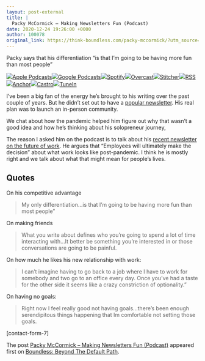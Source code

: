 ```yaml
---
layout: post-external
title: |
  Packy McCormick – Making Newsletters Fun (Podcast)
date: 2020-12-24 19:26:00 +0000
author: 100078
original_link: https://think-boundless.com/packy-mccormick/?utm_source=rss&utm_medium=rss&utm_campaign=packy-mccormick
---
```


Packy says that his differentiation “is that I’m going to be having more fun than most people”

[![](https://i1.wp.com/think-boundless.com/wp-content/plugins/podcast-subscribe-buttons/assets/img/icons/Apple-Podcasts.png?w=1170&ssl=1)Apple Podcasts](https://itunes.apple.com/us/podcast/boundless-the-human-side-of-work/id1328600107?mt=2&uo=4)[![](https://i0.wp.com/think-boundless.com/wp-content/plugins/podcast-subscribe-buttons/assets/img/icons/Google-Podcasts.png?w=1170&ssl=1)Google Podcasts](https://www.google.com/podcasts?feed=aHR0cHM6Ly9hbmNob3IuZm0vcy85MGQ0NDUwL3BvZGNhc3QvcnNz)[![](https://i0.wp.com/think-boundless.com/wp-content/plugins/podcast-subscribe-buttons/assets/img/icons/Spotify.png?w=1170&ssl=1)Spotify](https://open.spotify.com/show/6Jq01IaSy1pLaALq8anZeL?si=xZzvCkLZS3a6drHIaIP0Rg)[![](https://i1.wp.com/think-boundless.com/wp-content/plugins/podcast-subscribe-buttons/assets/img/icons/Overcast.png?w=1170&ssl=1)Overcast](https://overcast.fm/itunes1328600107/boundless-the-human-side-of-work)[![](https://i1.wp.com/think-boundless.com/wp-content/plugins/podcast-subscribe-buttons/assets/img/icons/Stitcher.png?w=1170&ssl=1)Stitcher](https://www.stitcher.com/podcast/paul-millerd/boundless-making-sense-of-the-future-of-work)[![](https://i1.wp.com/think-boundless.com/wp-content/plugins/podcast-subscribe-buttons/assets/img/icons/RSS.png?w=1170&ssl=1)RSS](https://anchor.fm/s/90d4450/podcast/rss)[![](https://i2.wp.com/think-boundless.com/wp-content/plugins/podcast-subscribe-buttons/assets/img/icons/Anchor.png?w=1170&ssl=1)Anchor](https://anchor.fm/boundless-reimagine-future-work)[![](https://i1.wp.com/think-boundless.com/wp-content/plugins/podcast-subscribe-buttons/assets/img/icons/Castro.png?w=1170&ssl=1)Castro](https://castro.fm/podcast/a2334490-8c50-4d34-a33a-f591b278848c)[![](https://i0.wp.com/think-boundless.com/wp-content/plugins/podcast-subscribe-buttons/assets/img/icons/TuneIn.png?w=1170&ssl=1)TuneIn](https://tunein.com/podcasts/Business--Economics-Podcasts/Boundless-The-Human-Side-Of-Work-p1156679/)

I’ve been a big fan of the energy he’s brought to his writing over the past couple of years. But he didn’t set out to have a [popular newsletter](https://notboring.substack.com/).  His real plan was to launch an in-person community.  

We chat about how the pandemic helped him figure out why that wasn’t a good idea and how he’s thinking about his solopreneur journey,

The reason I asked him on the podcast is to talk about his [recent newsletter on the future of work](https://notboring.substack.com/p/were-never-going-back).  He argues that “Employees will ultimately make the decision” about what work looks like post-pandemic.  I think he is mostly right and we talk about what that might mean for people’s lives.

## Quotes

On his competitive advantage

> My only differentiation…is that I’m going to be having more fun than most people”

On making friends

> What you write about defines who you’re going to spend a lot of time interacting with…It better be something you’re interested in or those conversations are going to be painful.

On how much he likes his new relationship with work:

> I can’t imagine having to go back to a job where I have to work for somebody and two go to an office every day.  Once you’ve had a taste for the other side it seems like a crazy constriction of optionality.”  

On having no goals:

> Right now I feel really good not having goals…there’s been enough serendipitous things happening that Im comfortable not setting those goals.

[contact-form-7]

The post [Packy McCormick – Making Newsletters Fun (Podcast)](https://think-boundless.com/packy-mccormick/) appeared first on [Boundless: Beyond The Default Path](https://think-boundless.com).
